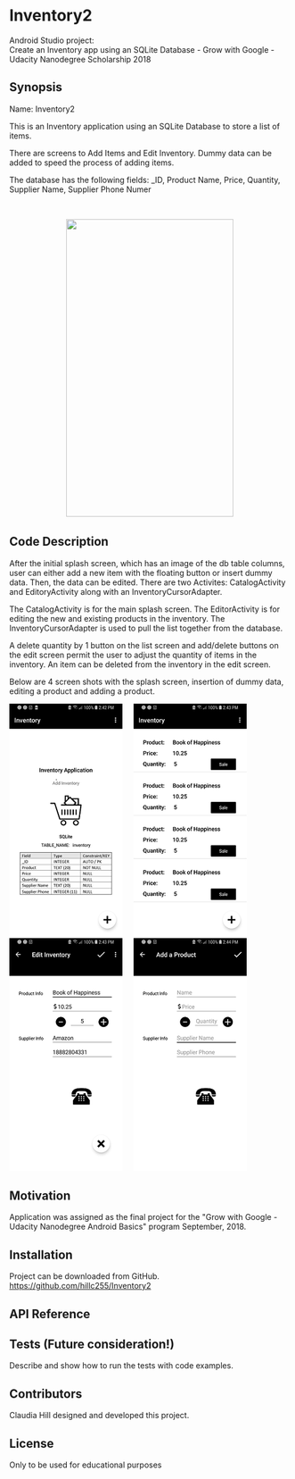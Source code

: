 # Inventory2
Android Studio project: </br>
Create an Inventory app using an SQLite Database - Grow with Google - Udacity Nanodegree Scholarship 2018

## Synopsis

Name:  Inventory2

This is an Inventory application using an SQLite Database to store a list of items.  

There are screens to Add Items and Edit Inventory.  Dummy data can be added to speed the process of adding items.

The database has the following fields:  _ID, Product Name, Price, Quantity, Supplier Name, Supplier Phone Numer


</br>
<p align="center">
 <kbd><img width="300" height="533" src="readme_assets/inventoryvideo.gif"></kbd>
</p>

## Code Description

After the initial splash screen, which has an image of the db table columns, user can either add a new item with the floating button or insert dummy data.  Then, the data can be edited.  There are two Activites:  CatalogActivity and EditoryActivity along with an InventoryCursorAdapter.

The CatalogActivity is for the main splash screen.  The EditorActivity is for editing the new and existing products in the inventory.  The InventoryCursorAdapter is used to pull the list together from the database.  

A delete quantity by 1 button on the list screen and add/delete buttons on the edit screen permit the user to adjust the quantity of items in the inventory. An item can be deleted from the inventory in the edit screen.

Below are 4 screen shots with the splash screen, insertion of dummy data, editing a product and adding a product.</br>

![Splash screen with db columns](https://github.com/hillc255/Inventory2/blob/master/readme_assets/dbscreen.png)&nbsp;&nbsp;&nbsp;&nbsp;
![Dummy data inserted.](https://github.com/hillc255/Inventory2/blob/master/readme_assets/dummydata.png)&nbsp;&nbsp;&nbsp;&nbsp; 
![Edit a product.](https://github.com/hillc255/Inventory2/blob/master/readme_assets/editproduct.png)&nbsp;&nbsp;&nbsp;&nbsp;
![Add a product.](https://github.com/hillc255/Inventory2/blob/master/readme_assets/addproduct.png)&nbsp;&nbsp;&nbsp;&nbsp;

## Motivation

Application was assigned as the final project for the "Grow with Google - Udacity Nanodegree Android Basics" program September, 2018.

## Installation

Project can be downloaded from GitHub.  
https://github.com/hillc255/Inventory2

## API Reference

## Tests (Future consideration!)

Describe and show how to run the tests with code examples.

## Contributors

Claudia Hill designed and developed this project.

## License

Only to be used for educational purposes
